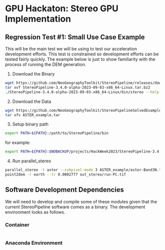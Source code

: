 # GPU Hackaton: Stereo GPU Implementation

## Regression Test #1: Small Use Case Example

This will be the main test we will be using to test our acceleration development efforts.
This test is constrained so development efforts can be tested fairly quickly.
The example below is just to show familiarity with the process of running the DEM
generation.

1. Download the Binary

```bash
wget https://github.com/NeoGeographyToolkit/StereoPipeline/releases/download/2023-09-03-daily-build/StereoPipeline-3.4.0-alpha-2023-09-03-x86_64-Linux.tar.bz2
tar xvf StereoPipeline-3.4.0-alpha-2023-09-03-x86_64-Linux.tar.bz2
./StereoPipeline-3.4.0-alpha-2023-09-03-x86_64-Linux/bin/stereo --help
```

2. Download the Data

```bash
wget https://github.com/NeoGeographyToolkit/StereoPipelineSolvedExamples/releases/download/ASTER/ASTER_example.tar
tar xfv ASTER_example.tar
```

3. Setup binary path

```bash
export PATH=${PATH}:/path/to/StereoPipeline/bin
```

for example:

```bash
export PATH=${PATH}:$NOBACKUP/projects/HackWeek2023/StereoPipeline-3.4.0-alpha-2023-09-03-x86_64-Linux/bin
```

4. Run parallel_stereo

```bash
parallel_stereo -t aster --subpixel-mode 3 ASTER_example/aster-Band3N.tif ASTER_example/aster-Band3B.tif ASTER_example/aster-Band3N.xml ASTER_example/aster-Band3B.xml out_stereo/run
point2dem -r earth --tr 0.0002777 out_stereo/run-PC.tif
```

## Software Development Dependencies

We will need to develop and compile some of these modules given that the current
StereoPipeline software comes as a binary. The development environment looks as follows.

### Container

```bash
```

### Anaconda Environment

```bash
```
